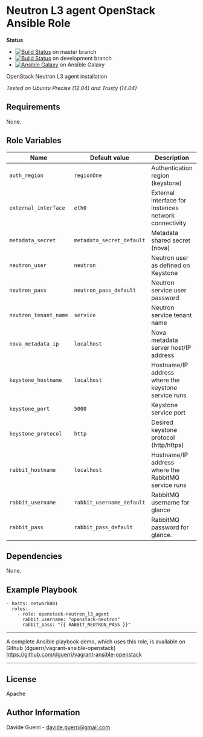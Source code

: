 Neutron L3 agent OpenStack Ansible Role
=========

**Status**
* [![Build Status](https://travis-ci.org/dguerri/openstack-neutron_l3_agent.svg?branch=master)](https://travis-ci.org/dguerri/openstack-neutron_l3_agent) on master branch
* [![Build Status](https://travis-ci.org/dguerri/openstack-neutron_l3_agent.svg?branch=development)](https://travis-ci.org/dguerri/openstack-neutron_l3_agent) on development branch
* [![Ansible Galaxy](http://img.shields.io/badge/dguerri-openstack--neutron_l3_agent-blue.svg)](https://galaxy.ansible.com/list#/roles/1832) on Ansible Galaxy

OpenStack Neutron L3 agent installation

_Tested on Ubuntu Precise (12.04) and Trusty (14.04)_

Requirements
------------

None.

Role Variables
--------------

| Name | Default value | Description | Note |
|---   |---            |---          |---   |
| `auth_region` | `regionOne` | Authentication region (keystone) ||
| `external_interface` | `eth0` | External interface for instances network connectivity ||
| `metadata_secret` | `metadata_secret_default` | Metadata shared secret (nova) ||
| `neutron_user` | `neutron` | Neutron user as defined on Keystone ||
| `neutron_pass` | `neutron_pass_default` | Neutron service user password ||
| `neutron_tenant_name` | `service` | Neutron service tenant name ||
| `nova_metadata_ip` | `localhost` | Nova metadata server host/IP address ||
| `keystone_hostname` | `localhost` | Hostname/IP address where the keystone service runs ||
| `keystone_port` | `5000` | Keystone service port ||
| `keystone_protocol` | `http` | Desired keystone protocol (http/https) ||
| `rabbit_hostname` | `localhost` | Hostname/IP address where the RabbitMQ service runs ||
| `rabbit_username` | `rabbit_username_default` | RabbitMQ username for glance ||
| `rabbit_pass` | `rabbit_pass_default` | RabbitMQ password for glance. ||


Dependencies
------------

None.

Example Playbook
----------------

    - hosts: network001
      roles:
        - role: openstack-neutron_l3_agent
          rabbit_username: "openstack-neutron"
          rabbit_pass: "{{ RABBIT_NEUTRON_PASS }}"


---

A complete Ansible playbook demo, which uses this role, is available on Github (dguerri/vagrant-ansible-openstack) <https://github.com/dguerri/vagrant-ansible-openstack>

---


License
-------

Apache

Author Information
------------------

Davide Guerri - davide.guerri@gmail.com
